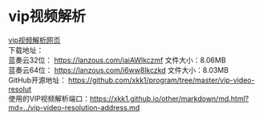 # vip视频解析
[vip视频解析网页](https://xkk1.github.io/program/vip-video-resolut.html)  
下载地址：  
蓝奏云32位： <https://lanzous.com/iaiAWlkczmf> 文件大小：8.06MB  
蓝奏云64位： <https://lanzous.com/i6ww8lkczkd> 文件大小：8.03MB  
GitHub开源地址： <https://github.com/xkk1/program/tree/master/vip-video-resolut>  
使用的VIP视频解析端口：<https://xkk1.github.io/other/markdown/md.html?md=../vip-video-resolution-address.md>  
